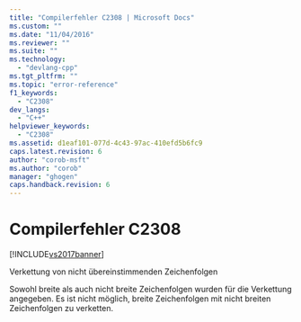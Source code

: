 ```yaml
---
title: "Compilerfehler C2308 | Microsoft Docs"
ms.custom: ""
ms.date: "11/04/2016"
ms.reviewer: ""
ms.suite: ""
ms.technology: 
  - "devlang-cpp"
ms.tgt_pltfrm: ""
ms.topic: "error-reference"
f1_keywords: 
  - "C2308"
dev_langs: 
  - "C++"
helpviewer_keywords: 
  - "C2308"
ms.assetid: d1eaf101-077d-4c43-97ac-410efd5b6fc9
caps.latest.revision: 6
author: "corob-msft"
ms.author: "corob"
manager: "ghogen"
caps.handback.revision: 6
---
```

# Compilerfehler C2308
[!INCLUDE[vs2017banner](../../assembler/inline/includes/vs2017banner.md)]

Verkettung von nicht übereinstimmenden Zeichenfolgen  
  
 Sowohl breite als auch nicht breite Zeichenfolgen wurden für die Verkettung angegeben.  Es ist nicht möglich, breite Zeichenfolgen mit nicht breiten Zeichenfolgen zu verketten.